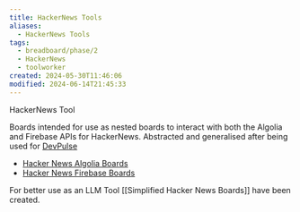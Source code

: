 ```yaml
---
title: HackerNews Tools
aliases:
  - HackerNews Tools
tags:
  - breadboard/phase/2
  - HackerNews
  - toolworker
created: 2024-05-30T11:46:06
modified: 2024-06-14T21:45:33
---
```


HackerNews Tool

Boards intended for use as nested boards to interact with both the Algolia and Firebase APIs for HackerNews. Abstracted and generalised after being used for [DevPulse](projects/Breadboard/Phase%201/DevPulse.md)

- [Hacker News Algolia Boards](projects/Breadboard/Phase%202/Hacker%20News/Hacker%20News%20Algolia%20Boards.md)
- [Hacker News Firebase Boards](projects/Breadboard/Phase%202/Hacker%20News/Hacker%20News%20Firebase%20Boards.md)

For better use as an LLM Tool [[Simplified Hacker News Boards]] have been created.
